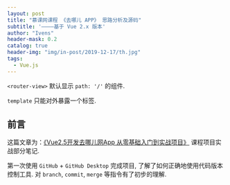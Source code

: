 ```yaml
---
layout: post
title: "慕课网课程 《去哪儿 APP》 思路分析及源码"
subtitle: '————基于 Vue 2.x 版本'
author: "Ivens"
header-mask: 0.2
catalog: true
header-img: "img/in-post/2019-12-17/th.jpg"
tags:
  - Vue.js
---
```


`<router-view>` 默认显示 `path: '/'` 的组件. 

`template` 只能对外暴露一个标签.

## 前言

这篇文章为：[《Vue2.5开发去哪儿网App
从零基础入门到实战项目》](https://coding.imooc.com/class/203.html#Anchor) 课程项目实战部分笔记.

第一次使用 `GitHub` + `GitHub Desktop` 完成项目, 了解了如何正确地使用代码版本控制工具. 对 `branch`, `commit`, `merge` 等指令有了初步的理解.